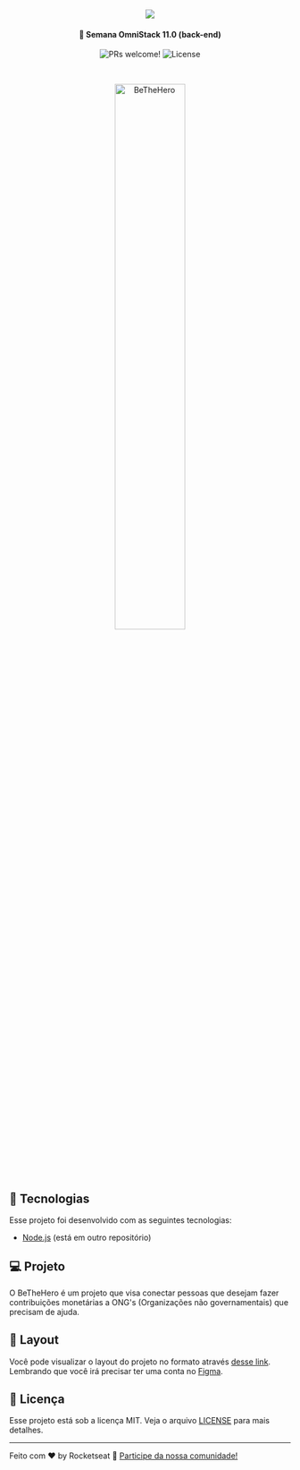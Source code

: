 <h3 align="center">
   <img src="https://encrypted-tbn0.gstatic.com/images?q=tbn%3AANd9GcTSYy_HDUnMgvE4JyD3LSbIRq4qkkHAd5UddBwwiQCZ9BpREiKA&usqp=CAU">
 </h3>
<h4 align="center">
  🚀 Semana OmniStack 11.0 (back-end)
</h4>

<p align="center">
 <img src="https://img.shields.io/static/v1?label=PRs&message=welcome&color=7159c1&labelColor=000000" alt="PRs welcome!" />

  <img alt="License" src="https://img.shields.io/static/v1?label=license&message=MIT&color=7159c1&labelColor=000000">
</p>

<br>

<p align="center">
  <img alt="BeTheHero" src="https://miro.medium.com/max/596/1*H0tVCIc-h8BKtnnmR6eVSw.png" width="50%">
</p>

## :rocket: Tecnologias

Esse projeto foi desenvolvido com as seguintes tecnologias:

- [Node.js](https://nodejs.org/en/) (está em outro repositório)

## 💻 Projeto

O BeTheHero é um projeto que visa conectar pessoas que desejam fazer contribuições monetárias a ONG's (Organizações não governamentais) que precisam de ajuda.

## 🔖 Layout

Você pode visualizar o layout do projeto no formato através [desse link](https://www.figma.com/file/2C2yvw7jsCOGmaNUDftX9n/Be-The-Hero---OmniStack-11?node-id=37%3A394). Lembrando que você irá precisar ter uma conta no [Figma](http://figma.com/).

## :memo: Licença

Esse projeto está sob a licença MIT. Veja o arquivo [LICENSE](LICENSE.md) para mais detalhes.

---

Feito com ♥ by Rocketseat :wave: [Participe da nossa comunidade!](https://discordapp.com/invite/gCRAFhc)
